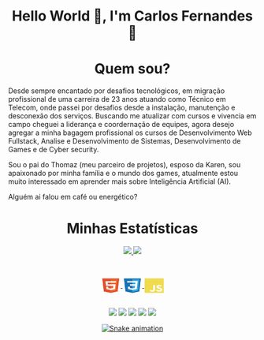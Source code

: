 

<h1 align="center">Hello World 👋, I'm Carlos Fernandes🚀</h1>

<h1 align="center"> Quem sou?</h1>
<p>
Desde sempre encantado por desafios tecnológicos, em migração profissional de uma carreira de 23 anos atuando como Técnico em Telecom, onde passei por desafios desde a instalação, manutenção e desconexão dos serviços. Buscando me atualizar com cursos e vivencia em campo cheguei a liderança e coordernação de equipes, agora desejo agregar a minha bagagem profissional os cursos de Desenvolvimento Web Fullstack,  Analise e Desenvolvimento de Sistemas, Desenvolvimento de Games e de Cyber security.

Sou o pai do Thomaz (meu parceiro de projetos), esposo da Karen, sou apaixonado por minha família e o mundo dos games, atualmente estou muito interessado em aprender mais sobre Inteligência Artificial (AI).

Alguém ai falou em café ou energético?
</p>

<h1 align="center">Minhas Estatísticas</h1>
<div align="center">
  <a href="https://github.com/crfernandes">
  <img height="160em" src="https://github-readme-stats.vercel.app/api?username=crfernandes&show_icons=true&theme=dark&include_all_commits=true&count_private=true"/>
  <img height="160em" src="https://github-readme-stats.vercel.app/api/top-langs/?username=crfernandes&layout=compact&langs_count=16&theme=dark"/>
</div>

##

<div style="display: inline_block" align="center"><br>
  <img align="center" alt="Carlos-HTML" height="30" width="40" src="https://raw.githubusercontent.com/devicons/devicon/master/icons/html5/html5-original.svg">
  <img align="center" alt="Carlos-CSS" height="30" width="40" src="https://raw.githubusercontent.com/devicons/devicon/master/icons/css3/css3-original.svg">  
  <img align="center" alt="CarlosJs" height="30" width="40" src="https://raw.githubusercontent.com/devicons/devicon/master/icons/javascript/javascript-plain.svg">
  </div>

##

<div align="center">
  <a href="https://www.youtube.com/channel/UCRc42e0mBWhqzx1SXPRv8PQ" target="_blank"><img src="https://img.shields.io/badge/YouTube-FF0000?style=for-the-badge&logo=youtube&logoColor=white" target="_blank"></a>
  <a href="https://instagram.com/matador.gg" target="_blank"><img src="https://img.shields.io/badge/-Instagram-%23E4405F?style=for-the-badge&logo=instagram&logoColor=white" target="_blank"></a>
  <a href="https://discord.gg/HvZQmvZTAD" target="_blank"><img src="https://img.shields.io/badge/Discord-7289DA?style=for-the-badge&logo=discord&logoColor=white" target="_blank"></a> 
  <a href = "mailto:academico.crfernandes@gmail.com"><img src="https://img.shields.io/badge/Gmail-D14836?style=for-the-badge&logo=gmail&logoColor=white" target="_blank"></a>
  <a href="https://www.linkedin.com/in/devcrfernandes" target="_blank"><img src="https://img.shields.io/badge/-LinkedIn-%230077B5?style=for-the-badge&logo=linkedin&logoColor=white" target="_blank"></a>   
</div>
<div align="center">
<p dir="auto"><a target="_blank" rel="noopener noreferrer" href="https://github.com/crfernandes/crfernandes/blob/output/github-contribution-grid-snake.svg"><img src="https://github.com/crfernandes/crfernandes/raw/output/github-contribution-grid-snake.svg" alt="Snake animation" style="max-width: 100%;"></a></p>
</article>
</div>
